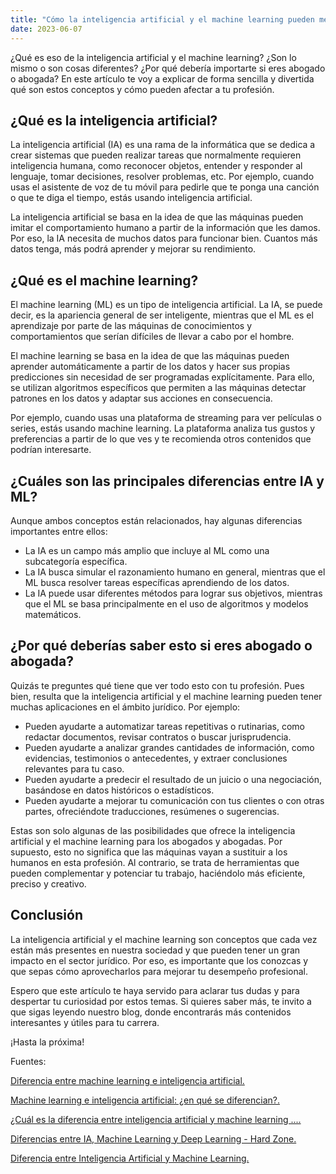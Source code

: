 ```yaml
---
title: "Cómo la inteligencia artificial y el machine learning pueden mejorar tu trabajo como abogado o abogada"
date: 2023-06-07
---
```


¿Qué es eso de la inteligencia artificial y el machine learning? ¿Son lo mismo o son cosas diferentes? ¿Por qué debería importarte si eres abogado o abogada? En este artículo te voy a explicar de forma sencilla y divertida qué son estos conceptos y cómo pueden afectar a tu profesión.

## ¿Qué es la inteligencia artificial?

La inteligencia artificial (IA) es una rama de la informática que se dedica a crear sistemas que pueden realizar tareas que normalmente requieren inteligencia humana, como reconocer objetos, entender y responder al lenguaje, tomar decisiones, resolver problemas, etc. Por ejemplo, cuando usas el asistente de voz de tu móvil para pedirle que te ponga una canción o que te diga el tiempo, estás usando inteligencia artificial.

La inteligencia artificial se basa en la idea de que las máquinas pueden imitar el comportamiento humano a partir de la información que les damos. Por eso, la IA necesita de muchos datos para funcionar bien. Cuantos más datos tenga, más podrá aprender y mejorar su rendimiento.

## ¿Qué es el machine learning?

El machine learning (ML) es un tipo de inteligencia artificial. La IA, se puede decir, es la apariencia general de ser inteligente, mientras que el ML es el aprendizaje por parte de las máquinas de conocimientos y comportamientos que serían difíciles de llevar a cabo por el hombre.

El machine learning se basa en la idea de que las máquinas pueden aprender automáticamente a partir de los datos y hacer sus propias predicciones sin necesidad de ser programadas explícitamente. Para ello, se utilizan algoritmos específicos que permiten a las máquinas detectar patrones en los datos y adaptar sus acciones en consecuencia.

Por ejemplo, cuando usas una plataforma de streaming para ver películas o series, estás usando machine learning. La plataforma analiza tus gustos y preferencias a partir de lo que ves y te recomienda otros contenidos que podrían interesarte.

## ¿Cuáles son las principales diferencias entre IA y ML?

Aunque ambos conceptos están relacionados, hay algunas diferencias importantes entre ellos:

- La IA es un campo más amplio que incluye al ML como una subcategoría específica.
- La IA busca simular el razonamiento humano en general, mientras que el ML busca resolver tareas específicas aprendiendo de los datos.
- La IA puede usar diferentes métodos para lograr sus objetivos, mientras que el ML se basa principalmente en el uso de algoritmos y modelos matemáticos.

## ¿Por qué deberías saber esto si eres abogado o abogada?

Quizás te preguntes qué tiene que ver todo esto con tu profesión. Pues bien, resulta que la inteligencia artificial y el machine learning pueden tener muchas aplicaciones en el ámbito jurídico. Por ejemplo:

- Pueden ayudarte a automatizar tareas repetitivas o rutinarias, como redactar documentos, revisar contratos o buscar jurisprudencia.
- Pueden ayudarte a analizar grandes cantidades de información, como evidencias, testimonios o antecedentes, y extraer conclusiones relevantes para tu caso.
- Pueden ayudarte a predecir el resultado de un juicio o una negociación, basándose en datos históricos o estadísticos.
- Pueden ayudarte a mejorar tu comunicación con tus clientes o con otras partes, ofreciéndote traducciones, resúmenes o sugerencias.

Estas son solo algunas de las posibilidades que ofrece la inteligencia artificial y el machine learning para los abogados y abogadas. Por supuesto, esto no significa que las máquinas vayan a sustituir a los humanos en esta profesión. Al contrario, se trata de herramientas que pueden complementar y potenciar tu trabajo, haciéndolo más eficiente, preciso y creativo.

## Conclusión

La inteligencia artificial y el machine learning son conceptos que cada vez están más presentes en nuestra sociedad y que pueden tener un gran impacto en el sector jurídico. Por eso, es importante que los conozcas y que sepas cómo aprovecharlos para mejorar tu desempeño profesional.

Espero que este artículo te haya servido para aclarar tus dudas y para despertar tu curiosidad por estos temas. Si quieres saber más, te invito a que sigas leyendo nuestro blog, donde encontrarás más contenidos interesantes y útiles para tu carrera.

¡Hasta la próxima!



Fuentes:


[Diferencia entre machine learning e inteligencia artificial.](https://postgrado.ucsp.edu.pe/articulos/machine-learning-inteligencia-artificial-diferencias/)

[Machine learning e inteligencia artificial: ¿en qué se diferencian?. ](https://blogthinkbig.com/inteligencia-artificial-machine-learning)

[¿Cuál es la diferencia entre inteligencia artificial y machine learning .... ](https://www.universitatcarlemany.com/actualidad/blog/cual-es-la-diferencia-entre-inteligencia-artificial-y-machine-learning/)

[Diferencias entre IA, Machine Learning y Deep Learning - Hard Zone. ](https://hardzone.es/tutoriales/rendimiento/diferencias-ia-deep-machine-learning/)

[Diferencia entre Inteligencia Artificial y Machine Learning. ](https://keepcoding.io/blog/inteligencia-artificial-y-machine-learning/)
